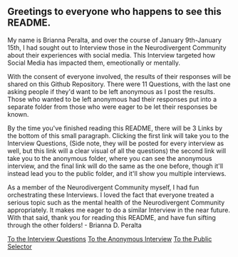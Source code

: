 ## Greetings to everyone who happens to see this README.

My name is Brianna Peralta, and over the course of January 9th-January 15th, I had sought out to Interview those in the Neurodivergent Community about their experiences with social media. This Interview targeted how Social Media has impacted them, emeotionally or mentally.

With the consent of everyone involved, the results of their responses will be shared on this Github Repository. There were 11 Questions, with the last one asking people if they'd want to be left anonymous as I post the results. Those who wanted to be left anonymous had their responses put into a separate folder from those who were eager to be let their responses be known.

By the time you've finished reading this README, there will be 3 Links by the bottom of this small paragraph. Clicking the first link will take you to the Interview Questions, (Side note, they will be posted for every interview as well, but this link will a clear visual of all the questions) the second link will take you to the anonymous folder, where you can see the anonymous interview, and the final link will do the same as the one before, though it'll instead lead you to the public folder, and it'll show you multiple interviews.

As a member of the Neurodivergent Community myself, I had fun orchestrating these Interviews. I loved the fact that everyone treated a serious topic such as the mental health of the Neurodivergent Community appropriately. It makes me eager to do a similar Interview in the near future. With that said, thank you for reading this README, and have fun sifting through the other folders!
      - Brianna D. Peralta


[To the Interview Questions](interview-questions.md)
[To the Anonymous Interview](anonymous-files/anonymous-interview.md)
[To the Public Selector](public-named-files/public-interview-selector.md)
